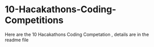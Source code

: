 # 10-Hacakathons-Coding-Competitions
Here are the 10 Hacakathons Coding Competation , details are in the readme file
